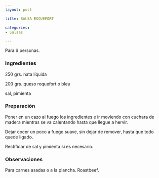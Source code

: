 ```yaml
---
layout: post

title: SALSA ROQUEFORT

categories:
- Salsas

---
```

Para 6 personas.

<h3>Ingredientes</h3>

250 grs. nata líquida

200 grs. queso roquefort o bleu

sal, pimienta

<h3>Preparación</h3>

Poner en un cazo al fuego los ingredientes e ir moviendo con cuchara de madera mientras se va calentando hasta que llegue a hervir.

Dejar cocer un poco a fuego suave, sin dejar de remover, hasta que todo quede ligado.

Rectificar de sal y pimienta si es necesario.

<h3>Observaciones</h3>

Para carnes asadas o a la plancha. Roastbeef.

